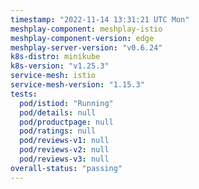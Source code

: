 ```yaml
---
timestamp: "2022-11-14 13:31:21 UTC Mon"
meshplay-component: meshplay-istio
meshplay-component-version: edge
meshplay-server-version: "v0.6.24"
k8s-distro: minikube
k8s-version: "v1.25.3"
service-mesh: istio
service-mesh-version: "1.15.3"
tests:
  pod/istiod: "Running"
  pod/details: null
  pod/productpage: null
  pod/ratings: null
  pod/reviews-v1: null
  pod/reviews-v2: null
  pod/reviews-v3: null
overall-status: "passing"
---
```

